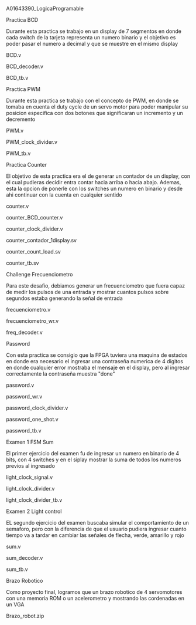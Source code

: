 A01643390_LogicaProgramable </p>
Practica BCD </p>
Durante esta practica se trabajo en un display de 7 segmentos en donde cada switch de la tarjeta representa un numero binario y el objetivo es poder pasar el numero a decimal y que se muestre en el mismo display </p>
BCD.v</p>
BCD_decoder.v</p>
BCD_tb.v</p>
</p>
Practica PWM </p>
Durante esta practica se trabajo con el concepto de PWM, en donde se tomaba en cuenta el duty cycle de un servo motor para poder manipular su posicion especifica con dos botones que significaran un incremento y un decremento </p>
</p>
PWM.v</p>
PWM_clock_divider.v</p>
PWM_tb.v</p>
</p>
</p>
Practica Counter </p>
El objetivo de esta practica era el de generar un contador de un display, con el cual pudieras decidir entra contar hacia arriba o hacia abajo. Ademas, esta la opcion de ponerle con los switches un numero en binario y desde ahi continuar con la cuenta en cualquier sentido </p>
</p>
counter.v</p>
counter_BCD_counter.v</p>
counter_clock_divider.v</p>
counter_contador_1display.sv</p>
counter_count_load.sv</p>
counter_tb.sv</p>
</p>
</p>
Challenge Frecuenciometro </p>
Para este desafio, debiamos generar un frecuenciometro que fuera capaz de medir los pulsos de una entrada y mostrar cuantos pulsos sobre segundos estaba generando la señal de entrada </p>
</p>
frecuenciometro.v</p>
frecuenciometro_wr.v</p>
freq_decoder.v</p>
</p>
</p>
Password</p>
Con esta practica se consigio que la FPGA tuviera una maquina de estados en donde era necesario el ingresar una contraseña numerica de 4 digitos en donde cualquier error mostraba el mensaje en el display, pero al ingresar correctamente la contraseña muestra "done"</p>
</p>
password.v</p>
password_wr.v</p>
password_clock_divider.v</p>
password_one_shot.v</p>
password_tb.v</p>
</p>
</p>
Examen 1 FSM Sum</p>
El primer ejercicio del examen fu de ingresar un numero en binario de 4 bits, con 4 switches y en el siplay mostrar la suma de todos los numeros previos al ingresado</p>
</p>
light_clock_signal.v</p>
light_clock_divider.v</p>
light_clock_divider_tb.v</p>
</p>
</p>
Examen 2 Light control</p>
EL segundo ejercicio del examen buscaba simular el comportamiento de un semaforo, pero con la diferencia de que el usuario pudiera ingresar cuanto tiempo va a tardar en cambiar las señales de flecha, verde, amarillo y rojo</p>
</p>
sum.v</p>
sum_decoder.v</p>
sum_tb.v</p>
</p>
Brazo Robotico</p>
Como proyecto final, logramos que un brazo robotico de 4 servomotores con una memoria ROM o un acelerometro y mostrando las cordenadas en un VGA</p>
</p>
Brazo_robot.zip</p>
</p>
